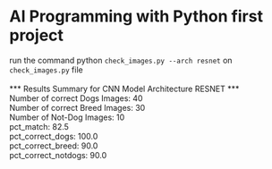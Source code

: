 # AI Programming with Python first project
run the command python ``` check_images.py --arch resnet ``` on ``` check_images.py ``` file <br /> <br />
*** Results Summary for CNN Model Architecture RESNET *** <br />
Number of correct Dogs Images:  40 <br />
Number of correct Breed Images:  30 <br />
Number of Not-Dog Images:  10 <br />
pct_match: 82.5 <br />
pct_correct_dogs: 100.0 <br />
pct_correct_breed: 90.0 <br/>
pct_correct_notdogs: 90.0 <br/>
